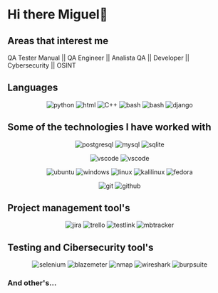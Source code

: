 # Hi there Miguel👋

## Areas that interest me
QA Tester Manual || QA Engineer || Analista QA || Developer || Cybersecurity || OSINT

## Languages
<p align="center">
  <img src="https://img.shields.io/badge/python-FFFF00.svg?style=for-the-badge&logo=python&logoColor=0768a8&labelColor=ffffff" alt="python"></a>
  <img src="https://img.shields.io/badge/html-red.svg?style=for-the-badge&logo=html5&logoColor=red&labelColor=ffffff" alt="html"></a>
  <img src="https://img.shields.io/badge/C++-blue.svg?style=for-the-badge&logo=c%2B%2B&logoColor=0768a8&labelColor=ffffff" alt="C++"></a>
  <img src="https://img.shields.io/badge/BASH-4a5057.svg?style=for-the-badge&logo=gnu-bash&logoColor=4a5057&labelColor=ffffff" alt="bash"></a>
  <img src="https://img.shields.io/badge/powershell-3aabe8.svg?style=for-the-badge&logo=powershell&logoColor=3aabe8&labelColor=ffffff" alt="bash"></a>
  <img src="https://img.shields.io/badge/django-47474f.svg?style=for-the-badge&logo=django&logoColor=black&labelColor=ffffff" alt="django"></a>

## Some of the technologies I have worked with

<p align="center">
  <img src="https://img.shields.io/badge/postgresql-6566ba.svg?style=for-the-badge&logo=postgresql&logoColor=6566ba&labelColor=ffffff" alt="postgresql"></a>
  <img src="https://img.shields.io/badge/mysql-3aabe8.svg?style=for-the-badge&logo=mysql&logoColor=3aabe8&labelColor=ffffff" alt="mysql"></a>
  <img src="https://img.shields.io/badge/sqlite-1daede.svg?style=for-the-badge&logo=sqlite&logoColor=1daede&labelColor=ffffff" alt="sqlite"></a>
  
<p align="center">
<img src="https://img.shields.io/badge/vscode-blue.svg?style=for-the-badge&logo=visual-studio-code&labelColor=ffffff&logoColor=blue" alt="vscode">
<img src="https://img.shields.io/badge/sublimetext-black.svg?style=for-the-badge&logo=sublimetext&labelColor=ffffff&logoColor=orange" alt="vscode">


<p align="center">
  <img src="https://img.shields.io/badge/ubuntu-f7873b.svg?style=for-the-badge&logo=ubuntu&labelColor=ffffff&logoColor=f7873b" alt="ubuntu">
  <img src="https://img.shields.io/badge/windows-3795fa.svg?style=for-the-badge&logo=windows&logoColor=3795fa&labelColor=ffffff" alt="windows">
  <img src="https://img.shields.io/badge/linux-black.svg?style=for-the-badge&logo=linux&logoColor=black&labelColor=ffffff" alt="linux"></a>
  <img src="https://img.shields.io/badge/kalilinux-blue.svg?style=for-the-badge&logo=kalilinux&logoColor=black&labelColor=ffffff" alt="kalilinux"></a>
  <img src="https://img.shields.io/badge/fedora-blue.svg?style=for-the-badge&logo=fedora&logoColor=blue&labelColor=ffffff" alt="fedora"></a>

<p align="center">
<img src="https://img.shields.io/badge/git-F05032.svg?style=for-the-badge&logo=git&logoColor=F05032&labelColor=ffffff" alt="git"></a>
<img src="https://img.shields.io/badge/github-black.svg?style=for-the-badge&logo=github&logoColor=black&labelColor=ffffff" alt="github"></a>

## Project management tool's
<p align="center">
  <img src="https://img.shields.io/badge/jira-blue.svg?style=for-the-badge&logo=jira-software&logoColor=blue&labelColor=ffffff" alt="jira"></a>
  <img src="https://img.shields.io/badge/trello-grey.svg?style=for-the-badge&logo=trello&logoColor=grey&labelColor=ffffff" alt="trello"></a>
  <img src="https://img.shields.io/badge/testlink-purple.svg?style=for-the-badge&logo=test-link&logoColor=blue&labelColor=ffffff" alt="testlink"></a>
  <img src="https://img.shields.io/badge/mantisbugtracker-green.svg?style=for-the-badge&logo=mbtracker&logoColor=green&labelColor=ffffff" alt="mbtracker"></a>

## Testing and Cibersecurity tool's
<p align="center">
  <img src="https://img.shields.io/badge/selenium-black.svg?style=for-the-badge&logo=selenium&logoColor=grey&labelColor=ffffff" alt="selenium"></a>
  <img src="https://img.shields.io/badge/blazemeter-white.svg?style=for-the-badge&logo=blazemeter&logoColor=red&labelColor=ffffff" alt="blazemeter"></a>
  <img src="https://img.shields.io/badge/nmap-black.svg?style=for-the-badge&logo=namp&logoColor=blue&labelColor=ffffff" alt="nmap"></a>
  <img src="https://img.shields.io/badge/wireshark-blue.svg?style=for-the-badge&logo=wireshark&logoColor=blue&labelColor=ffffff" alt="wireshark"></a>
  <img src="https://img.shields.io/badge/burpsuite-orange.svg?style=for-the-badge&logo=burpsuite&logoColor=orange&labelColor=ffffff" alt="burpsuite"></a>
  
###  And other's...





</a>
</a>



